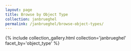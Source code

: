 ```yaml
---
layout: page
title: Browse by Object Type
collection: janbrueghel
permalink: /janbrueghel/browse-object-types/
---
```


{% include collection_gallery.html collection='janbrueghel' facet_by='object_type' %}
